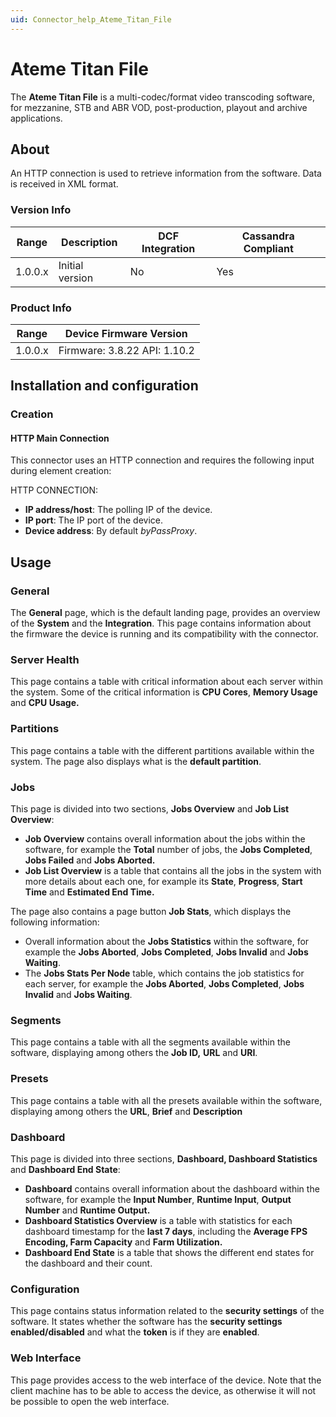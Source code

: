 ```yaml
---
uid: Connector_help_Ateme_Titan_File
---
```


# Ateme Titan File

The **Ateme Titan File** is a multi-codec/format video transcoding software, for mezzanine, STB and ABR VOD, post-production, playout and archive applications.

## About

An HTTP connection is used to retrieve information from the software. Data is received in XML format.

### Version Info

| Range | Description | DCF Integration | Cassandra Compliant |
|------------------|-----------------|---------------------|-------------------------|
| 1.0.0.x          | Initial version | No                  | Yes                     |

### Product Info

| **Range** | **Device Firmware Version**  |
|------------------|------------------------------|
| 1.0.0.x          | Firmware: 3.8.22 API: 1.10.2 |

## Installation and configuration

### Creation

#### HTTP Main Connection

This connector uses an HTTP connection and requires the following input during element creation:

HTTP CONNECTION:

- **IP address/host**: The polling IP of the device.
- **IP port**: The IP port of the device.
- **Device address**: By default *byPassProxy*.

## Usage

### General

The **General** page, which is the default landing page, provides an overview of the **System** and the **Integration**. This page contains information about the firmware the device is running and its compatibility with the connector.

### Server Health

This page contains a table with critical information about each server within the system. Some of the critical information is **CPU Cores**, **Memory Usage** and **CPU Usage.**

### Partitions

This page contains a table with the different partitions available within the system. The page also displays what is the **default partition**.

### Jobs

This page is divided into two sections, **Jobs Overview** and **Job List Overview**:

- **Job Overview** contains overall information about the jobs within the software, for example the **Total** number of jobs, the **Jobs Completed**, **Jobs Failed** and **Jobs Aborted.**
- **Job List Overview** is a table that contains all the jobs in the system with more details about each one, for example its **State**, **Progress**, **Start Time** and **Estimated End Time.**

The page also contains a page button **Job Stats**, which displays the following information:

- Overall information about the **Jobs Statistics** within the software, for example the **Jobs Aborted**, **Jobs Completed**, **Jobs Invalid** and **Jobs Waiting**.
- The **Jobs Stats Per Node** table, which contains the job statistics for each server, for example the **Jobs Aborted**, **Jobs Completed**, **Jobs Invalid** and **Jobs Waiting**.

### Segments

This page contains a table with all the segments available within the software, displaying among others the **Job ID,** **URL** and **URI**.

### Presets

This page contains a table with all the presets available within the software, displaying among others the **URL**, **Brief** and **Description**

### Dashboard

This page is divided into three sections, **Dashboard, Dashboard Statistics** and **Dashboard End State**:

- **Dashboard** contains overall information about the dashboard within the software, for example the **Input Number**, **Runtime Input**, **Output Number** and **Runtime Output.**
- **Dashboard Statistics Overview** is a table with statistics for each dashboard timestamp for the **last 7 days**, including the **Average FPS Encoding, Farm Capacity** and **Farm Utilization.**
- **Dashboard End State** is a table that shows the different end states for the dashboard and their count.

### Configuration

This page contains status information related to the **security settings** of the software. It states whether the software has the **security settings enabled/disabled** and what the **token** is if they are **enabled**.

### Web Interface

This page provides access to the web interface of the device. Note that the client machine has to be able to access the device, as otherwise it will not be possible to open the web interface.
